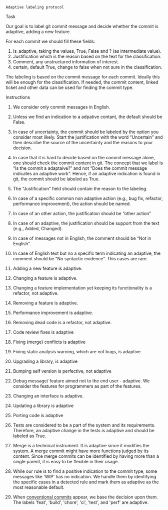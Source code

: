
    
    Adaptive labeling protocol



Task

Our goal is to label git commit message and decide whether the commit is adaptive, adding a new feature.

For each commit we should fill these fields:

  1. Is_adaptive, taking the values, True, False and ? (as intermediate value).
  1. Justification which is the reason based on the text for the classification.
  1. Comment, any unstructured information of interest.
  1. certain, default True, change to false when not sure in the classification.


The labeling is based on the commit message for each commit.
Ideally this will be enough for the classification.
If needed, the commit content, linked ticket and other data can be used for finding the commit type.


Instructions


  1. We consider only commit messages in English.
  1. Unless we find an indication to a adpative contant, the default should be False.
  1. In case of uncertainty, the commit should be labeled by the option you consider most likely. Start the justification with the word “Uncertain” and then describe the source of the uncertainty and the reasons to your decision.
  1. In case that it is hard to decide based on the commit message alone, one should check the commit content in git. The concept that we label is “Is the commit a adaptaive?” and not “Does the commit message indicates an adaptive work”.
    Hence, if an adaptive indication is found in git, the commit should be labeled as True.
  1. The “Justification” field should contain the reason to the labeling.
  1. In case of a specific common non adaptive action (e.g., bug fix, refactor, performance improvement), the action should be named.
  1. In case of an other action, the justification should be “other action”
  1. In case of an adaptive, the justification should be support from the text (e.g., Added, Changed).
  1. In case of messages not in English, the comment should be “Not in English”.
  1. In case of English text but no a specific term indicating an adaptive, the comment should be “No syntactic evidence”. This cases are rare.

  1. Adding a new feature is adaptive.
  1. Changing a feature is adaptive.
  1. Changing a feature implementation yet keeping its functionality is a refactor, not adaptive.
  1. Removing a feature is adaptive.
  1. Performance improvement is adaptive.
  1. Removing dead code is a refactor, not adaptive.
  1. Code review fixes is adaptive
  1. Fixing (merge) conflicts is adaptive
  1. Fixing static analysis warning, which are not bugs, is adaptive
  1. Upgrading a library, is adaptive
  1. Bumping self version is perfective, not adaptive

  1. Debug message/ feature aimed not to the end user - adaptive. We consider the features for programmers as part of the features.
  1. Changing an interface is adaptive.
  1. Updating a library is adaptive
  1. Porting code is adaptive

  1. Tests are considered to be a part of the system and its requirements. Therefore, an adaptive change in the tests is adaptive and should be labeled as True.
  1. Merge is a technical instrument. It is adaptive since it modifies the system. A merge commit might have more functions judged by its content.
      Since merge commits can be identified by having more than a single parent, it is easy to be flexible in their usage.
  
  1. While our rule is to find a positive indication to the commit type, some messages like 'WIP' has no indication.
      We handle them by identifying the specific cases in a detected rule and mark them as adaptive as the most reasonable default.
  
  1.  When <a href="https://www.conventionalcommits.org/">conventional commits</a> appear, we base the decision upon them.
    The labels 'feat', 'build', 'chore', 'ci', 'test', and 'perf' are adaptive.




